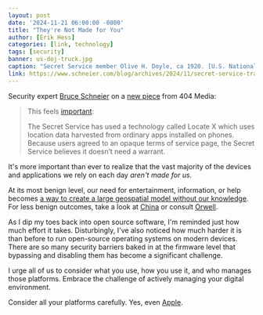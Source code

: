 ```yaml
---
layout: post
date: '2024-11-21 06:00:00 -0800'
title: "They're Not Made for You"
author: [Erik Hess]
categories: [link, technology]
tags: [security]
banner: us-doj-truck.jpg 
caption: "Secret Service member Olive H. Doyle, ca 1920. [U.S. National Archives](https://flic.kr/p/6WV5eV)"
link: https://www.schneier.com/blog/archives/2024/11/secret-service-tracking-peoples-locations-without-warrant.html
---
```


Security expert [Bruce Schneier](https://www.schneier.com) on a [new piece](https://www.404media.co/email/f459caa7-1a58-4f31-a9ba-3cb53a5046a4/) from 404 Media:

> This feels [important](https://www.404media.co/email/f459caa7-1a58-4f31-a9ba-3cb53a5046a4/):
> 
> The Secret Service has used a technology called Locate X which uses location data harvested from ordinary apps installed on phones. Because users agreed to an opaque terms of service page, the Secret Service believes it doesn’t need a warrant.

It's more important than ever to realize that the vast majority of the devices and applications we rely on each day _aren't made for us._

At its most benign level, our need for entertainment, information, or help becomes [a way to create a large geospatial model without our knowledge](https://arstechnica.com/ai/2024/11/niantic-uses-pokemon-go-player-data-to-build-ai-navigation-system/). For less benign outcomes, take a look at [China](https://theconversation.com/digital-surveillance-is-omnipresent-in-china-heres-how-citizens-are-coping-225628) or consult [Orwell](https://gizmodo.com/amazon-secretly-removes-1984-from-the-kindle-5317703).

As I dip my toes back into open source software, I'm reminded just how much effort it takes. Disturbingly, I've also noticed how much harder it is than before to run open-source operating systems on modern devices. There are so many security barriers baked in at the firmware level that bypassing and disabling them has become a significant challenge.

I urge all of us to consider what you use, how you use it, and who manages those platforms. Embrace the challenge of actively managing your digital environment.

Consider all your platforms carefully. Yes, even [Apple](https://www.bloomberg.com/news/newsletters/2024-11-17/how-will-president-donald-trump-s-new-tariffs-affect-apple-products-and-prices-m3lnfx64).